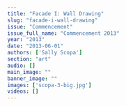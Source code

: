 ```yaml
---
title: "Facade I: Wall Drawing"
slug: "facade-i-wall-drawing"
issue: "Commencement"
issue_full_name: "Commencement 2013"
year: "2013"
date: "2013-06-01"
authors: ['Sally Scopa']
section: "art"
audio: []
main_image: ""
banner_image: ""
images: ['scopa-3-big.jpg']
videos: []
---
```

